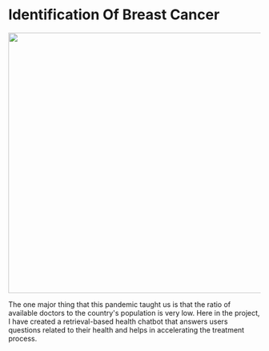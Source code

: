 # Identification Of Breast Cancer
<p align="center">
</p>
<img src="https://static.tnn.in/photo/msid-95050456/95050456.jpg" width="970" height="520">
<p>The one major thing that this pandemic taught us is that the ratio of available doctors to the country's population is very low. Here in the project, I have created a retrieval-based health chatbot that answers users questions related to their health and helps in accelerating the treatment process. </p>
